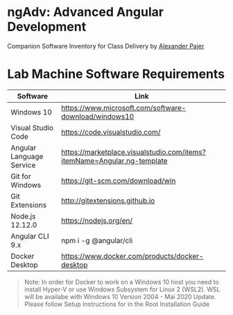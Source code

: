 # ngAdv: Advanced Angular Development

Companion Software Inventory for Class Delivery by [Alexander Pajer](https://www.integrations.at/kontakt.aspx)

# Lab Machine Software Requirements

| Software                 | Link                                                                    |
| ------------------------ | ----------------------------------------------------------------------- |
| Windows 10               | https://www.microsoft.com/software-download/windows10                   |
| Visual Studio Code       | https://code.visualstudio.com/                                          |
| Angular Language Service | https://marketplace.visualstudio.com/items?itemName=Angular.ng-template |
| Git for Windows          | https://git-scm.com/download/win                                        |
| Git Extensions           | http://gitextensions.github.io                                          |
| Node.js 12.12.0          | https://nodejs.org/en/                                                  |
| Angular CLI 9.x          | npm i -g @angular/cli                                                   |
| Docker Desktop           | https://www.docker.com/products/docker-desktop                          |

> Note: In order for Docker to work on a Windows 10 host you need to install Hyper-V or use Windows Subsystem for Linux 2 (WSL2). WSL will be availabe with Windows 10 Version 2004 - Mai 2020 Update. Please follow Setup Instructions for in the Root Installation Guide

